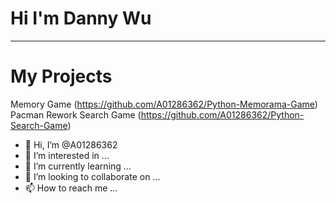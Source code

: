 # Hi I'm Danny Wu
-- -- 






# My Projects
Memory Game (https://github.com/A01286362/Python-Memorama-Game)
Pacman Rework Search Game (https://github.com/A01286362/Python-Search-Game)
- 👋 Hi, I’m @A01286362
- 👀 I’m interested in ...
- 🌱 I’m currently learning ...
- 💞️ I’m looking to collaborate on ...
- 📫 How to reach me ...

<!---
A01286362/A01286362 is a ✨ special ✨ repository because its `README.md` (this file) appears on your GitHub profile.
You can click the Preview link to take a look at your changes.
--->
